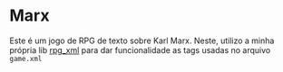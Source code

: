 # Marx
Este é um jogo de RPG de texto sobre Karl Marx.
Neste, utilizo a minha própria lib <a href="https://github.com/kaicsalomao/rpg_xml">rpg_xml</a>
para dar funcionalidade as tags usadas no arquivo `game.xml`

